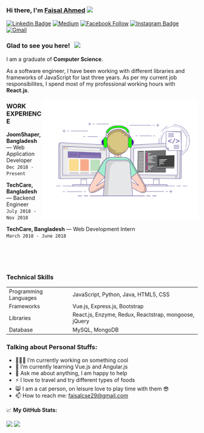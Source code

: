 ### Hi there, I'm <a href="#" target="_blank"> Faisal Ahmed</a> <img src="https://media.giphy.com/media/hvRJCLFzcasrR4ia7z/giphy.gif" width="25px">

[![Linkedin Badge](https://img.shields.io/badge/-LinkedIn-0e76a8?style=flat-square&logo=Linkedin&logoColor=white)](https://www.linkedin.com/in/faisal-ahmed29/) 
[![Medium](https://img.shields.io/badge/%20-Medium-black?color=14171A&labelColor=000&logo=medium&logoColor=fff)](https://www.linkedin.com/in/faisal-ahmed29/) 
[![Facebook Follow](https://img.shields.io/badge/%20-Facebook-black?color=14171A&labelColor=1976d2&logo=facebook&logoColor=ffffff)](https://www.facebook.com/Faisal.Ahmed.029) 
[![Instagram Badge](https://img.shields.io/badge/-Instagram-e4405f?style=flat-square&logo=Instagram&logoColor=white)](https://instagram.com/faisal.__.ahmed/)
[![Gmail](https://img.shields.io/badge/%20-@Email-black?color=14171A&labelColor=D44638&logo=gmail&logoColor=fff)](mailto:faisalcse29@gmail.com) 

### Glad to see you here! &nbsp; ![](https://visitor-badge.glitch.me/badge?page_id=fai-sal.fai-sal)

I am a graduate of **Computer Science**.

As a software engineer, I have been working with different libraries and frameworks of JavaScript for last three years. As per my current job responsibilites, I spend most of my professional working hours with **React.js**.


<img align="right" alt="GIF" src="https://github.com/fai-sal/fai-sal/blob/master/coding.gif?raw=true" width="408" height="318" />

### WORK EXPERIENCE

**JoomShaper, Bangladesh** — Web Application Developer <br>
`Dec 2018 - Present`
<br>

 **TechCare, Bangladesh** —  Backend Engineer <br>
`July 2018 - Nov 2018`
<br>

 **TechCare, Bangladesh** — Web Development Intern <br>
`March 2018 - June 2018`
<br>
<br/><br/><br/><br/>

### Technical Skills
<table>
    <tr>
        <td>Programming Languages</td>
        <td>JavaScript, Python, Java, HTML5, CSS</td>
    </tr>
    <tr>
        <td>Frameworks</td>
        <td>Vue.js, Express.js, Bootstrap</td>
    </tr>
    <tr>
        <td>Libraries</td>
        <td>React.js, Enzyme, Redux, Reactstrap, mongoose, jQuery</td>
    </tr>
    <tr>
        <td>Database</td>
        <td>MySQL, MongoDB</td>
    </tr>
</table>

### Talking about Personal Stuffs:

- 👨🏻‍💻 I’m currently working on something cool
- 🚀 I’m currently learning Vue.js and Angular.js
- 💬 Ask me about anything, I am happy to help
- ⚡ I love to travel and try different types of foods
- 😸 I am a cat person, on leisure love to play time with them 😎
- 📫 How to reach me: faisalcse29@gmail.com


📈 **My GitHub Stats:**

<p>
<img height="180em" src="https://github-readme-stats.vercel.app/api?username=fai-sal&show_icons=true&hide_border=true&&count_private=true&include_all_commits=true" />
  <img height="180em" src="https://github-readme-stats.vercel.app/api/top-langs/?username=fai-sal&exclude_repo=KNN-Image-Classification&show_icons=true&hide_border=true&layout=compact&langs_count=8"/>
</p>
